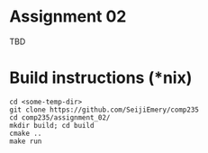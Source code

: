 # Assignment 02

TBD

# Build instructions (\*nix)
    cd <some-temp-dir>
    git clone https://github.com/SeijiEmery/comp235
    cd comp235/assignment_02/
    mkdir build; cd build
    cmake ..
    make run
